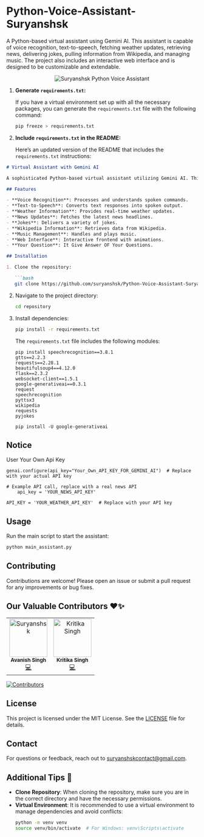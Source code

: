 # Python-Voice-Assistant-Suryanshsk
A Python-based virtual assistant using Gemini AI. This assistant is capable of voice recognition, text-to-speech, fetching weather updates, retrieving news, delivering jokes, pulling information from Wikipedia, and managing music. The project also includes an interactive web interface and is designed to be customizable and extendable.

<p align="center">
<img src="https://github.com/suryanshsk/Python-Voice-Assistant-Suryanshsk/blob/main/%E2%80%9CHey%2CSuryanshsk%E2%80%9D.png" alt="Suryanshsk Python Voice Assistant" > </p>

1. **Generate `requirements.txt`:**

   If you have a virtual environment set up with all the necessary packages, you can generate the `requirements.txt` file with the following command:

   ```bash
   pip freeze > requirements.txt
   ```

2. **Include `requirements.txt` in the README:**

   Here’s an updated version of the README that includes the `requirements.txt` instructions:

```markdown
# Virtual Assistant with Gemini AI

A sophisticated Python-based virtual assistant utilizing Gemini AI. This project integrates various functionalities to create a versatile and interactive assistant.

## Features

- **Voice Recognition**: Processes and understands spoken commands.
- **Text-to-Speech**: Converts text responses into spoken output.
- **Weather Information**: Provides real-time weather updates.
- **News Updates**: Fetches the latest news headlines.
- **Jokes**: Delivers a variety of jokes.
- **Wikipedia Information**: Retrieves data from Wikipedia.
- **Music Management**: Handles and plays music.
- **Web Interface**: Interactive frontend with animations.
- **Your Question**: It Give Answer OF Your Questions.

## Installation

1. Clone the repository:

   ```bash
   git clone https://github.com/suryanshsk/Python-Voice-Assistant-Suryanshsk.git
   ```

2. Navigate to the project directory:

   ```bash
   cd repository
   ```

3. Install dependencies:

   ```bash
   pip install -r requirements.txt
   ```

   The `requirements.txt` file includes the following modules:

   ```
   pip install speechrecognition==3.8.1
   gtts==2.2.3
   requests==2.28.1
   beautifulsoup4==4.12.0
   flask==2.3.2
   websocket-client==1.5.1
   google-generativeai==0.3.1
   request
   speechrecognition
   pyttsx3
   wikipedia
   requests
   pyjokes
   ```
   ```
   pip install -U google-generativeai
   ```
## Notice
User Your Own Api Key 
```
genai.configure(api_key="Your_Own_API_KEY_FOR_GEMINI_AI")  # Replace with your actual API key
```
```
# Example API call, replace with a real news API
    api_key = 'YOUR_NEWS_API_KEY'
```
```
API_KEY = 'YOUR_WEATHER_API_KEY'  # Replace with your API key
```
## Usage

Run the main script to start the assistant:

```bash
python main_assistant.py
```

## Contributing

Contributions are welcome! Please open an issue or submit a pull request for any improvements or bug fixes.

## Our Valuable Contributors ❤️✨

<table>
  <tr>
    <td align="center"><a href="https://github.com/suryanshsk"><img src="https://avatars.githubusercontent.com/u/12345678?v=4" width="100px;" alt="Suryanshsk"/><br /><sub><b>Avanish Singh</b></sub></a><br /><a href="https://github.com/suryanshsk" title="Founder And CEO Of Suryanshsk">💻</a></td>
    <td align="center"><a href="https://github.com/Kritika75"><img src="https://avatars.githubusercontent.com/u/142504516?v=4" width="100px;" alt="Kritika Singh"/><br /><sub><b>Kritika Singh</b></sub></a><br /><a href="https://github.com/Kritika75" title="Code">💻</a></td>
    <!-- Add more contributors below in the same format -->
  </tr>
</table>

[![Contributors](https://contrib.rocks/image?repo=suryanshsk/Python-Voice-Assistant-Suryanshsk)](https://github.com/suryanshsk/Python-Voice-Assistant-Suryanshsk/graphs/contributors)

## License

This project is licensed under the MIT License. See the [LICENSE](LICENSE) file for details.

## Contact

For questions or feedback, reach out to [suryanshskcontact@gmail.com](mailto:your-email@example.com).

## Additional Tips 🔧

- **Clone Repository**: When cloning the repository, make sure you are in the correct directory and have the necessary permissions.
- **Virtual Environment**: It is recommended to use a virtual environment to manage dependencies and avoid conflicts:
  ```bash
  python -m venv venv
  source venv/bin/activate  # For Windows: venv\Scripts\activate


